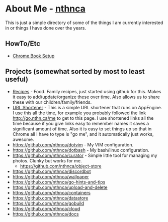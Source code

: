 # About Me - [nthnca](https://twitter.com/nthnca)

This is just a simple directory of some of the things I am currently interested in or things I have done over the years.

## HowTo/Etc

- [Chrome Book Setup](ChromeBook.md)

## Projects (somewhat sorted by most to least useful)

- [Recipes](https://github.com/nthnca/recipes/blob/master/README.md) - Food. Family recipes, just started using github for this. Makes it easy to add/update/organize these over time. Also allows us to share these with our children/family/friends.
- [URL Shortener](https://github.com/nthnca/customurls/blob/master/README.md) - This is a simple URL shortener that runs on AppEngine. I use this all the time, for example you probably followed the link http://go.nthn.ca/me to get to this page. I use shortened links all the time because if you give links easy to remember names it saves a significant amount of time. Also it is easy to set things up so that in Chrome all I have to type is "go me", and it automatically just works, awesome.
- https://github.com/nthnca/dotvim - My VIM configuration.
- https://github.com/nthnca/dotbash - My bash/linux configuration.
- https://github.com/nthnca/curator - Simple little tool for managing my photos. Clunky but works for me.
  - https://github.com/nthnca/object-store
- https://github.com/nthnca/discordbot
- https://github.com/nthnca/wallpaper
- https://github.com/nthnca/go-hints-and-tips
- https://github.com/nthnca/upload-and-delete
- https://github.com/nthnca/containers
- https://github.com/nthnca/datastore
- https://github.com/nthnca/gobuild
- https://github.com/nthnca/cloud
- https://github.com/nthnca/docs
